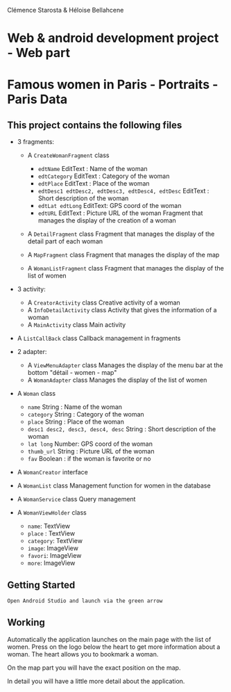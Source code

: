 Clémence Starosta & Héloise Bellahcene

# **Web & android development project - Web part**
# Famous women in Paris - Portraits - Paris Data

## This project contains the following files

- 3 fragments:
    - A `CreateWomanFragment` class
        - `edtName` EditText : Name of the woman
        - `edtCategory` EditText : Category of the woman
        - `edtPlace` EditText : Place of the woman
        - `edtDesc1 edtDesc2, edtDesc3, edtDesc4, edtDesc` EditText : Short description of the woman
        - `edtLat edtLong` EditText: GPS coord of the woman
        - `edtURL` EditText : Picture URL of the woman
    Fragment that manages the display of the creation of a woman
        
    - A `DetailFragment` class
    Fragment that manages the display of the detail part of each woman
    
    - A `MapFragment` class
    Fragment that manages the display of the map
    - A `WomanListFragment` class
    Fragment that manages the display of the list of women

- 3 activity:
    - A `CreatorActivity` class
    Creative activity of a woman
    - A `InfoDetailActivity` class
    Activity that gives the information of a woman
    - A `MainActivity` class
    Main activity

- A `ListCallBack` class
Callback management in fragments

- 2 adapter:
    - A `ViewMenuAdapter` class
    Manages the display of the menu bar at the bottom "détail - women - map"
    - A `WomanAdapter` class
    Manages the display of the list of women

- A `Woman` class
    - `name` String : Name of the woman
    - `category` String : Category of the woman
    - `place` String : Place of the woman
    - `desc1 desc2, desc3, desc4, desc` String : Short description of the woman
    - `lat long` Number: GPS coord of the woman
    - `thumb_url` String : Picture URL of the woman
    - `fav` Boolean : if the woman is favorite or no

- A `WomanCreator` interface
- A `WomanList` class
Management function for women in the database

- A `WomanService` class
Query management

- A `WomanViewHolder` class
    - `name`: TextView
    - `place` : TextView
    - `category`: TextView
    - `image`: ImageView
    - `favori`: ImageView
    - `more`: ImageView

##  Getting Started


```sh
Open Android Studio and launch via the green arrow
```

## Working

Automatically the application launches on the main page with the list of women. Press on the logo below the heart to get more information about a woman.
The heart allows you to bookmark a woman.

On the map part you will have the exact position on the map.

In detail you will have a little more detail about the application.




